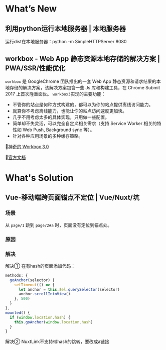 # What’s New

## 利用python运行本地服务器 | 本地服务器
  
运行dist在本地服务器：python -m SimpleHTTPServer 8080

## workbox - Web App 静态资源本地存储的解决方案 | PWA/SSR/性能优化

```workbox``` 是 GoogleChrome 团队推出的一套 Web App 静态资源和请求结果的本地存储的解决方案，该解决方案包含一些 Js 库和构建工具，在 Chrome Submit 2017 上首次隆重面世。
```workbox3```实现的主要功能：
- 不管你的站点是何种方式构建的，都可以为你的站点提供离线访问能力。
- 就算你不考虑离线能力，也能让你的站点访问速度更加快。
- 几乎不用考虑太多的具体实现，只用做一些配置。
- 简单却不失灵活，可以完全自定义相关需求（支持 Service Worker 相关的特性如 Web Push, Background sync 等）。
- 针对各种应用场景的多种缓存策略。

💬[神奇的 Workbox 3.0](https://zoumiaojiang.com/article/amazing-workbox-3/)

💬[官方文档](https://developers.google.com/web/tools/workbox/guides/get-started)

# What's Solution

## Vue-移动端跨页面锚点不定位 | Vue/Nuxt/坑

### 场景

从 `page/1` 跳到 `page/2#a` 时，页面没有定位到锚点处。

### 原因

### 解决

解决① 在有hash的页面添加代码：

```js
methods: {
  goAnchor(selector) {
    setTimeout(() => {
      let anchor = this.$el.querySelector(selector)
      anchor.scrollIntoView()
    }, 500)
  }
},
mounted() {
  if (window.location.hash) {
    this.goAnchor(window.location.hash)
  }
}
```

解决② NuxtLink不支持带hash的跳转，要改成a链接
